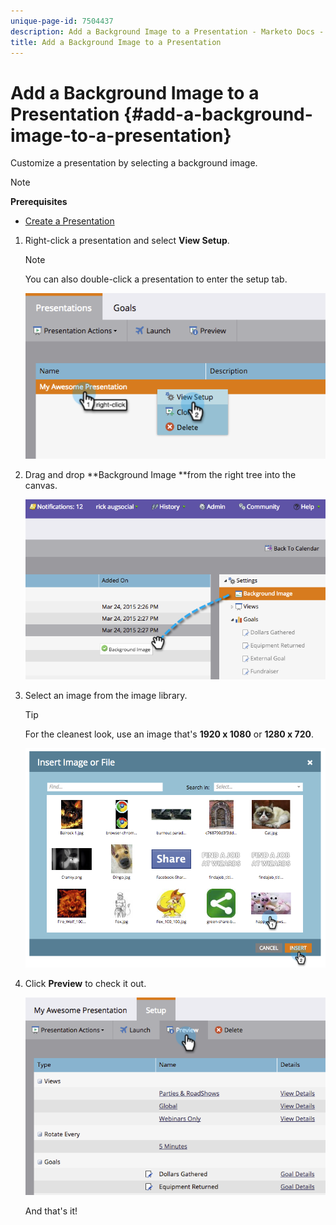 ```yaml
---
unique-page-id: 7504437
description: Add a Background Image to a Presentation - Marketo Docs - Product Documentation
title: Add a Background Image to a Presentation
---
```


# Add a Background Image to a Presentation {#add-a-background-image-to-a-presentation}

Customize a presentation by selecting a background image.

>[!NOTE]
>
>**Prerequisites**
>
>* [Create a Presentation](create-a-presentation.md)
>

1. Right-click a presentation and select **View Setup**.

   >[!NOTE]
   >
   >You can also double-click a presentation to enter the setup tab.

   ![](assets/image2015-3-24-14-3a36-3a52.png)

1. Drag and drop **Background Image **from the right tree into the canvas.

   ![](assets/image2015-3-24-14-3a39-3a40.png)

1. Select an image from the image library.

   >[!TIP]
   >
   >For the cleanest look, use an image that's **1920 x 1080** or **1280 x 720**.

   ![](assets/image2015-3-24-14-3a47-3a57.png)

1. Click **Preview** to check it out.

   ![](assets/image2015-3-24-14-3a51-3a1.png)

   And that's it!

